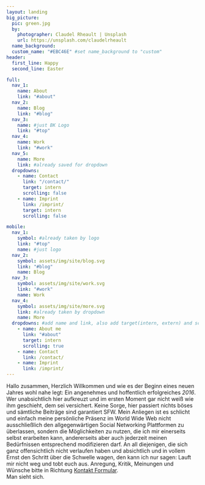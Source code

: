 ```yaml
---
layout: landing
big_picture:
  pic: green.jpg
  by:
    photographer: Claudel Rheault | Unsplash
    url: https://unsplash.com/claudelrheault
  name_background:
  custom_name: "#EBC46E" #set name_background to "custom"
header:
  first_line: Happy
  second_line: Easter

full:
  nav_1:
    name: About
    link: "#about"
  nav_2:
    name: Blog
    link: "#blog"
  nav_3:
    name: #just BK Logo
    link: "#top"
  nav_4:
    name: Work
    link: "#work"
  nav_5:
    name: More
    link: #already saved for dropdown
  dropdowns:
    - name: Contact
      link: "/contact/"
      target: intern
      scrolling: false
    - name: Imprint
      link: /imprint/
      target: intern
      scrolling: false

mobile:
  nav_1:
    symbol: #already taken by logo
    link: "#top"
    name: #just logo
  nav_2:
    symbol: assets/img/site/blog.svg
    link: "#blog"
    name: Blog
  nav_3:
    symbol: assets/img/site/work.svg
    link: "#work"
    name: Work
  nav_4:
    symbol: assets/img/site/more.svg
    link: #already taken by dropdown
    name: More
  dropdowns: #add name and link, also add target(intern, extern) and scrolling(true, false)
    - name: About me
      link: "#about"
      target: intern
      scrolling: true
    - name: Contact
      link: /contact/
    - name: Imprint
      link: /imprint/
---
```


Hallo zusammen, Herzlich Willkommen und wie es der Beginn eines neuen Jahres wohl nahe legt: Ein angenehmes und hoffentlich erfolgreiches *2016*.
Wer unabsichtlich hier aufkreuzt und im ersten Moment gar nicht weiß wie ihm geschieht, dem sei versichert. Keine Sorge, hier passiert nichts böses und sämtliche Beiträge sind garantiert SFW. Mein Anliegen ist es schlicht und einfach meine persönliche Präsenz im World Wide Web nicht ausschließlich den allgegenwärtigen Social Networking Plattformen zu überlassen, sondern die Möglichkeiten zu nutzen, die ich mir einerseits selbst erarbeiten kann, andererseits aber auch jederzeit meinen Bedürfnissen entsprechend modifizieren darf.
An all diejenigen, die sich ganz offensichtlich nicht verlaufen haben und absichtlich und in vollem Ernst den Schritt über die Schwelle wagen, den kann ich nur sagen: Lauft mir nicht weg und tobt euch aus. Anregung, Kritik, Meinungen und Wünsche bitte in Richtung [Kontakt Formular](/contact/).  
Man sieht sich.